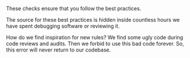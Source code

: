 These checks ensure that you follow the best practices.

The source for these best practices is hidden inside countless hours we
have spent debugging software or reviewing it.

How do we find inspiration for new rules? We find some ugly code during
code reviews and audits. Then we forbid to use this bad code forever.
So, this error will never return to our codebase.
